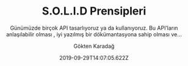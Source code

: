---
title: "S.O.L.I.D Prensipleri"
author: "Gökten Karadağ"
date: 2019-09-29T14:07:05.622Z
lastmod: 2019-10-05T18:55:21+03:00
slug : "solid prensipleri"
description: "Solid Prensipleri nedir"

subtitle: "Günümüzde birçok API tasarlıyoruz ya da kullanıyoruz. Bu API’ların anlaşılabilir olması , iyi yazılmış bir dökümantasyona sahip olması ve…"

image: "/posts/net-core-swagger/images/1.png" 
images:
 - "/posts/net-core-swagger/images/1.png" 
 - "/posts/net-core-swagger/images/2.png" 
 - "/posts/net-core-swagger/images/3.png" 



---